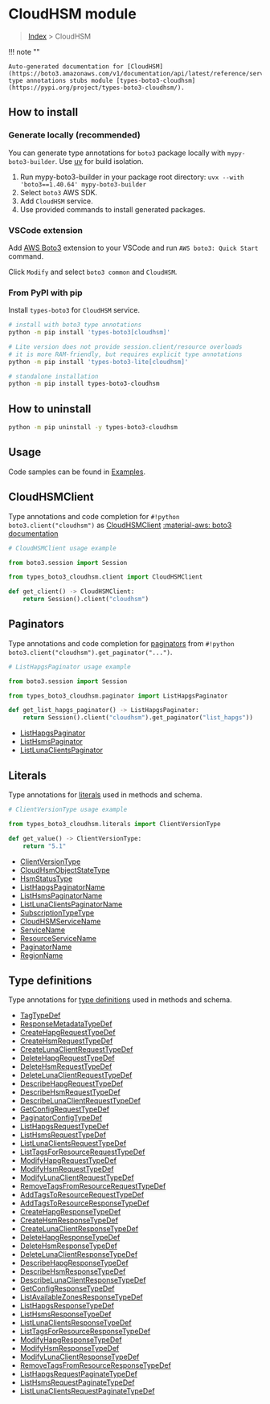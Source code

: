 #  CloudHSM module

> [Index](../README.md) > CloudHSM

!!! note ""

    Auto-generated documentation for [CloudHSM](https://boto3.amazonaws.com/v1/documentation/api/latest/reference/services/cloudhsm.html#cloudhsm)
    type annotations stubs module [types-boto3-cloudhsm](https://pypi.org/project/types-boto3-cloudhsm/).

## How to install

### Generate locally (recommended)

You can generate type annotations for `boto3` package locally with `mypy-boto3-builder`.
Use [uv](https://docs.astral.sh/uv/getting-started/installation/) for build isolation.

1. Run mypy-boto3-builder in your package root directory: `uvx --with 'boto3==1.40.64' mypy-boto3-builder`
1. Select `boto3` AWS SDK.
1. Add `CloudHSM` service.
1. Use provided commands to install generated packages.


### VSCode extension

Add [AWS Boto3](https://marketplace.visualstudio.com/items?itemName=Boto3typed.boto3-ide)
extension to your VSCode and run `AWS boto3: Quick Start` command.

Click `Modify` and select `boto3 common` and `CloudHSM`.


### From PyPI with pip

Install `types-boto3` for `CloudHSM` service.

```bash
# install with boto3 type annotations
python -m pip install 'types-boto3[cloudhsm]'

# Lite version does not provide session.client/resource overloads
# it is more RAM-friendly, but requires explicit type annotations
python -m pip install 'types-boto3-lite[cloudhsm]'

# standalone installation
python -m pip install types-boto3-cloudhsm
```



## How to uninstall

```bash
python -m pip uninstall -y types-boto3-cloudhsm
```

## Usage

Code samples can be found in [Examples](./usage.md).

## CloudHSMClient

Type annotations and code completion for  `#!python boto3.client("cloudhsm")` as [CloudHSMClient](./client.md)
[:material-aws: boto3 documentation](https://boto3.amazonaws.com/v1/documentation/api/latest/reference/services/cloudhsm.html#CloudHSM.Client)

```python
# CloudHSMClient usage example

from boto3.session import Session

from types_boto3_cloudhsm.client import CloudHSMClient

def get_client() -> CloudHSMClient:
    return Session().client("cloudhsm")
```


## Paginators

Type annotations and code completion for [paginators](./paginators.md)
from `#!python boto3.client("cloudhsm").get_paginator("...")`.

```python
# ListHapgsPaginator usage example

from boto3.session import Session

from types_boto3_cloudhsm.paginator import ListHapgsPaginator

def get_list_hapgs_paginator() -> ListHapgsPaginator:
    return Session().client("cloudhsm").get_paginator("list_hapgs"))
```

- [ListHapgsPaginator](./paginators.md#listhapgspaginator)
- [ListHsmsPaginator](./paginators.md#listhsmspaginator)
- [ListLunaClientsPaginator](./paginators.md#listlunaclientspaginator)









## Literals

Type annotations for [literals](./literals.md) used in methods and schema.

```python
# ClientVersionType usage example

from types_boto3_cloudhsm.literals import ClientVersionType

def get_value() -> ClientVersionType:
    return "5.1"
```

- [ClientVersionType](./literals.md#clientversiontype)
- [CloudHsmObjectStateType](./literals.md#cloudhsmobjectstatetype)
- [HsmStatusType](./literals.md#hsmstatustype)
- [ListHapgsPaginatorName](./literals.md#listhapgspaginatorname)
- [ListHsmsPaginatorName](./literals.md#listhsmspaginatorname)
- [ListLunaClientsPaginatorName](./literals.md#listlunaclientspaginatorname)
- [SubscriptionTypeType](./literals.md#subscriptiontypetype)
- [CloudHSMServiceName](./literals.md#cloudhsmservicename)
- [ServiceName](./literals.md#servicename)
- [ResourceServiceName](./literals.md#resourceservicename)
- [PaginatorName](./literals.md#paginatorname)
- [RegionName](./literals.md#regionname)




## Type definitions

Type annotations for [type definitions](./type_defs.md) used in methods and schema.

- [TagTypeDef](./type_defs.md#tagtypedef)
- [ResponseMetadataTypeDef](./type_defs.md#responsemetadatatypedef)
- [CreateHapgRequestTypeDef](./type_defs.md#createhapgrequesttypedef)
- [CreateHsmRequestTypeDef](./type_defs.md#createhsmrequesttypedef)
- [CreateLunaClientRequestTypeDef](./type_defs.md#createlunaclientrequesttypedef)
- [DeleteHapgRequestTypeDef](./type_defs.md#deletehapgrequesttypedef)
- [DeleteHsmRequestTypeDef](./type_defs.md#deletehsmrequesttypedef)
- [DeleteLunaClientRequestTypeDef](./type_defs.md#deletelunaclientrequesttypedef)
- [DescribeHapgRequestTypeDef](./type_defs.md#describehapgrequesttypedef)
- [DescribeHsmRequestTypeDef](./type_defs.md#describehsmrequesttypedef)
- [DescribeLunaClientRequestTypeDef](./type_defs.md#describelunaclientrequesttypedef)
- [GetConfigRequestTypeDef](./type_defs.md#getconfigrequesttypedef)
- [PaginatorConfigTypeDef](./type_defs.md#paginatorconfigtypedef)
- [ListHapgsRequestTypeDef](./type_defs.md#listhapgsrequesttypedef)
- [ListHsmsRequestTypeDef](./type_defs.md#listhsmsrequesttypedef)
- [ListLunaClientsRequestTypeDef](./type_defs.md#listlunaclientsrequesttypedef)
- [ListTagsForResourceRequestTypeDef](./type_defs.md#listtagsforresourcerequesttypedef)
- [ModifyHapgRequestTypeDef](./type_defs.md#modifyhapgrequesttypedef)
- [ModifyHsmRequestTypeDef](./type_defs.md#modifyhsmrequesttypedef)
- [ModifyLunaClientRequestTypeDef](./type_defs.md#modifylunaclientrequesttypedef)
- [RemoveTagsFromResourceRequestTypeDef](./type_defs.md#removetagsfromresourcerequesttypedef)
- [AddTagsToResourceRequestTypeDef](./type_defs.md#addtagstoresourcerequesttypedef)
- [AddTagsToResourceResponseTypeDef](./type_defs.md#addtagstoresourceresponsetypedef)
- [CreateHapgResponseTypeDef](./type_defs.md#createhapgresponsetypedef)
- [CreateHsmResponseTypeDef](./type_defs.md#createhsmresponsetypedef)
- [CreateLunaClientResponseTypeDef](./type_defs.md#createlunaclientresponsetypedef)
- [DeleteHapgResponseTypeDef](./type_defs.md#deletehapgresponsetypedef)
- [DeleteHsmResponseTypeDef](./type_defs.md#deletehsmresponsetypedef)
- [DeleteLunaClientResponseTypeDef](./type_defs.md#deletelunaclientresponsetypedef)
- [DescribeHapgResponseTypeDef](./type_defs.md#describehapgresponsetypedef)
- [DescribeHsmResponseTypeDef](./type_defs.md#describehsmresponsetypedef)
- [DescribeLunaClientResponseTypeDef](./type_defs.md#describelunaclientresponsetypedef)
- [GetConfigResponseTypeDef](./type_defs.md#getconfigresponsetypedef)
- [ListAvailableZonesResponseTypeDef](./type_defs.md#listavailablezonesresponsetypedef)
- [ListHapgsResponseTypeDef](./type_defs.md#listhapgsresponsetypedef)
- [ListHsmsResponseTypeDef](./type_defs.md#listhsmsresponsetypedef)
- [ListLunaClientsResponseTypeDef](./type_defs.md#listlunaclientsresponsetypedef)
- [ListTagsForResourceResponseTypeDef](./type_defs.md#listtagsforresourceresponsetypedef)
- [ModifyHapgResponseTypeDef](./type_defs.md#modifyhapgresponsetypedef)
- [ModifyHsmResponseTypeDef](./type_defs.md#modifyhsmresponsetypedef)
- [ModifyLunaClientResponseTypeDef](./type_defs.md#modifylunaclientresponsetypedef)
- [RemoveTagsFromResourceResponseTypeDef](./type_defs.md#removetagsfromresourceresponsetypedef)
- [ListHapgsRequestPaginateTypeDef](./type_defs.md#listhapgsrequestpaginatetypedef)
- [ListHsmsRequestPaginateTypeDef](./type_defs.md#listhsmsrequestpaginatetypedef)
- [ListLunaClientsRequestPaginateTypeDef](./type_defs.md#listlunaclientsrequestpaginatetypedef)

